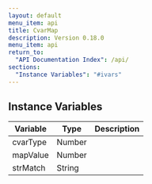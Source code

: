 ```yaml
---
layout: default
menu_item: api
title: CvarMap
description: Version 0.18.0
menu_item: api
return_to:
  "API Documentation Index": /api/
sections:
  "Instance Variables": "#ivars"
---
```


## <a name="ivars"></a>Instance Variables

| Variable | Type | Description |
| --- | --- | --- |
| <a name="cvarType"></a>cvarType | Number |  |
| <a name="mapValue"></a>mapValue | Number |  |
| <a name="strMatch"></a>strMatch | String |  |

